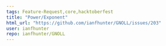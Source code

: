 ```yaml
---
tags: Feature-Request,core,hacktoberfest
title: "Power/Exponent"
html_url: "https://github.com/ianfhunter/GNOLL/issues/203"
user: ianfhunter
repo: ianfhunter/GNOLL
---
```


